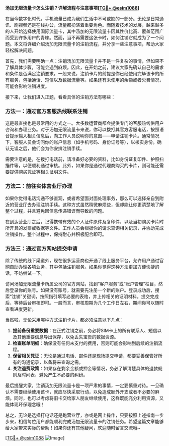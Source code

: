 **汤加无限流量卡怎么注销？详解流程与注意事项[[TG💪+ @esim1088](https://t.me/s/esim1088)]**

在当今数字化时代，手机流量已成为我们生活中不可或缺的一部分。无论是日常通讯、刷视频还是在线办公，流量都扮演着重要角色。而随着技术的发展，越来越多的人开始选择使用国际流量卡，其中汤加的无限流量卡因其性价比高、覆盖范围广而受到许多用户的青睐。然而，当不再需要这张卡时，如何注销它就成为了一个问题。本文将详细介绍汤加无限流量卡的注销流程，并分享一些注意事项，帮助大家轻松解决问题。

首先，我们需要明确一点：注销汤加无限流量卡并不是一件复杂的事情，但如果不了解具体步骤，可能会遇到麻烦。因此，在开始之前，建议大家先确认自己的需求和条件是否满足注销要求。一般来说，注销卡片的前提是你已经使用完毕该卡的所有服务，包括通话、短信以及数据流量等。如果还有未使用的余额或者欠费情况，可能会影响注销进度。

接下来，让我们进入正题，看看具体的注销方法有哪些：

### 方法一：通过官方客服热线联系注销

这是最直接也是最常用的方式之一。大多数运营商都会提供专门的客服热线供用户咨询和办理业务。对于汤加无限流量卡来说，你可以拨打其官方客服电话，按照语音提示输入相关信息后，向工作人员说明你的意图——申请注销卡片。通常情况下，客服人员会询问你的账户信息（如手机号码、身份证号等），以核实身份。确认无误之后，他们会为你安排注销手续。

需要注意的是，在拨打电话前，请准备好必要的资料，比如身份证复印件、护照扫描件等，以便顺利通过审核。此外，如果你是通过代理商购买的卡片，则可能还需要提供购买凭证等相关证明文件。

### 方法二：前往实体营业厅办理

如果你觉得电话沟通不够直观，或者希望面对面处理事务，那么可以选择亲自到附近的营业厅去办理注销手续。这种方式虽然稍微麻烦些，但却能让你更清楚地了解整个过程，并且避免因信息传递错误而导致的问题。

在到达营业厅之后，记得携带有效的个人证件原件及复印件，以及当初购买卡片时所开具的发票或收据等文件。工作人员会根据你的请求查询相关记录，并协助完成注销操作。整个过程中，保持耐心并积极配合即可。

### 方法三：通过官方网站提交申请

除了传统的线下渠道外，现在很多运营商也开通了线上服务平台，允许用户通过官网自助办理各项业务，其中包括注销服务。如果你觉得这种方法更加方便快捷的话，不妨尝试一下。

访问汤加无限流量卡所属公司的官方网站，找到“客户服务”或“账户管理”栏目，然后登录你的账号。如果没有账号，就需要先注册一个新的账户。登录成功后，搜索“注销”关键词，按照指引填写必要的表格，并上传相关的证明材料。提交完成后，等待后台审核即可。一般而言，审核周期为几个工作日左右，期间你可以随时查看进度更新。

当然啦，无论采用哪种方式注销卡片，都必须注意以下几点：

1. **提前备份重要数据**：在正式注销之前，务必将SIM卡上的所有联系人、短信以及其他重要信息导出保存，以免丢失宝贵的数据资源。
2. **检查账单明细**：确保没有任何未支付的费用，否则可能会影响到后续的注销流程。
3. **保留相关凭证**：无论是通过电话、邮件还是现场提交申请，都要妥善保管好所有的沟通记录，以备将来查询之需。
4. **关注退费政策**：如果存在剩余金额或押金等情况，务必了解清楚具体的退款规则及时间表，避免产生不必要的纠纷。

最后提醒大家，注销汤加无限流量卡是一项严肃的事情，一定要慎重对待。一旦确认不需要继续使用该卡，就应尽快采取行动，以免造成额外开支或者不必要的麻烦。同时，也可以考虑将旧卡交给家人朋友继续使用，这样既能充分利用资源，又能体现环保理念哦！

总之，无论是选择打电话还是跑营业厅，亦或是网上操作，只要按照上述指南一步步来，相信每位用户都能顺利完成汤加无限流量卡的注销任务。希望这篇文章能够给大家带来实际的帮助！如果你还有其他疑问，欢迎随时留言交流哦~

[[TG💪+ @esim1088](https://t.me/s/esim1088) ![Image](https://i.postimg.cc/4NQfJmqS/Snipaste-2025-05-13-00-14-12.png)]